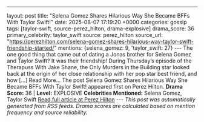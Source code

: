 ---
layout: post
title: "Selena Gomez Shares Hilarious Way She Became BFFs With Taylor Swift!"
date: 2025-08-07 17:19:20 +0000
categories: gossip
tags: [taylor-swift, source-perez_hilton, drama-explosive]
drama_score: 36
primary_celebrity: taylor_swift
source: perez_hilton
source_url: "https://perezhilton.com/selena-gomez-shares-hilarious-way-taylor-swift-friendship-started/"
mentions: {selena_gomez: 9, 'taylor_swift: 27} --- The one good thing that came out of dating a Jonas brother for Selena Gomez and Taylor Swift? It was their friendship! During Thursday’s episode of the Therapuss With Jake Shane, the Only Murders in the Building star looked back at the origin of her close relationship with her pop star best friend, and how [...] Read More... The post Selena Gomez Shares Hilarious Way She Became BFFs With Taylor Swift! appeared first on Perez Hilton. **Drama Score:** 36 | **Level:** EXPLOSIVE **Celebrities Mentioned:** Selena Gomez, Taylor Swift [Read full article at Perez Hilton](https://perezhilton.com/selena-gomez-shares-hilarious-way-taylor-swift-friendship-started/) --- *This post was automatically generated from RSS feeds. Drama scores are calculated based on mention frequency and source reliability.*